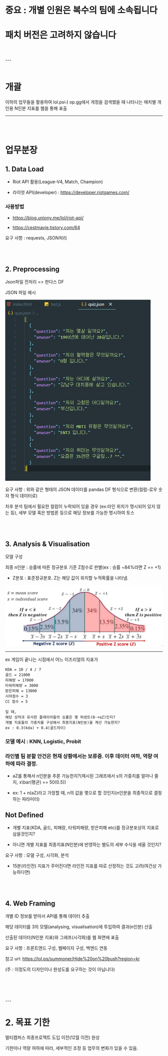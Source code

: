 # 중요 : 개별 인원은 복수의 팀에 소속됩니다
# 패치 버전은 고려하지 않습니다

<br>
<br>
---
<br>
<br>

# 개괄

이하의 업무들을 활용하여 lol.ps나 op.gg에서 게정을 검색했을 때 나타나는 매치별 개인용 N인분 지표를 웹을 통해 표출

---
<br>
<br>

# 업무분장

## 1. Data Load

- Riot API 활용(League-V4, Match, Champion)

- 라이엇 API(developer) : https://developer.riotgames.com/

### 사용방법

- https://blog.uniony.me/lol/riot-api/

- https://cestmavie.tistory.com/64

요구 사항 : requests, JSON처리

<br>
<br>


## 2. Preprocessing

Json파일 전처리 => 판다스 DF

JSON 파일 예시

<img src = "./assets/images_kingth_post_ab59df26-35b6-40b8-ba2d-fe907b76fd98_image.png">


요구 사항 : 위와 같은 형태의 JSON 데이터를 pandas DF 형식으로 변환(컬럼-로우 숫자 형식 데이터로)

차후 분석 팀에서 필요한 컬럼이 누락되어 있을 경우 (ex:라인 위치가 명시되어 있지 않는 등), 세부 모델 혹은 방법론 등으로 해당 정보를 가능한 명시하여 토스

<br>
<br>


## 3. Analysis & Visualisation

모델 구성

최종 n인분 : 승률에 따른 정규분포 기준 Z점수로 판별(ex : 승률 ~84%라면 Z == +1)

 - Z분포 : 표준정규분포. Z는 해당 값이 위치할 누적확률을 나타냄.

<img src = "./assets/z-scores-formula-concepts-and-examples.jpg">

<br>

---

ex
    게임이 끝나는 시점에서 어느 이즈리얼의 지표가 


    KDA = 10 / 4 / 7
    골드 = 21000
    피해량 = 17000
    타워피해량 = 3000
    받은피해 = 13000
    시야점수 = 3
    CC 점수 = 5

    일 때, 
    해당 성적과 유사한 플레이어들의 승률은 몇 퍼센트(0-+aZ)인지? 
    개별 지표들의 가중치를 구성해서 최종지표(N인분)을 계산 가능한지?
    ex : 0.3(kda) + 0.4(골드차이)

### 모델 예시 : KNN, Logistic, Probit
### 라인별 팀 분할 안건은 현재 상황에서는 보류중. 이후 데이터 여하, 역량 여하에 따라 결정.



- aZ를 통해서 n인분을 추론 가능한지?(제시된 그래프에서 s의 가중치를 얼마나 줄지, x\bar(평균) == 50(0.5))


- ex: 1 + n(aZ)라고 가정할 때, n의 값을 몇으로 할 것인지(n인분을 최종적으로 결정하는 파라미터)

## Not Defined
- 개별 지표(KDA, 골드, 피해랑, 타워피해량, 받은피해 etc)를 정규분포상의 지표로 삼을것인지? 

- 아니면 개별 지표를 최종지표(N인분)에 반영하는 별도의 세부 수식을 세울 것인지?


요구 사항 : 모델 구성, 시각화, 분석

+ 15분(라인전) 지표가 주어진다면 라인전 지표를 따로 산정하는 것도 고려(여건상 가능하다면)

<br>
<br>




## 4. Web Framing

개별 ID 정보를 받아서 API를 통해 데이터 추출

해당 데이터를 3의 모델(analysing, visualisation)에 투입하여 결과(n인분) 산출

산출된 데이터(N인분 지표)와 그래프(시각화)를 웹 화면에 표출

요구 사항 : 프론트엔드 구성, 웹페이지 구성, 백엔드 연동

참고 url: https://lol.ps/summoner/Hide%20on%20bush?region=kr

(주 : 이정도의 디자인이나 완성도를 요구하는 것이 아닙니다)


<br>
<br>
<br>
<br>
---



# 2. 목표 기한

멀티캠퍼스 최종프로젝트 도입 이전(12월 이전) 완성

기한이나 역량 여하에 따라, 세부적인 조정 등 업무의 변화가 있을 수 있음.